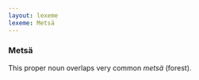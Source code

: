 ```yaml
---
layout: lexeme
lexeme: Metsä
---
```


###  Metsä 
This proper noun overlaps  very common *metsä* (forest).

